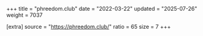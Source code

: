 +++
title = "phreedom.club"
date = "2022-03-22"
updated = "2025-07-26"
weight = 7037

[extra]
source = "https://phreedom.club/"
ratio = 65
size = 7
+++
